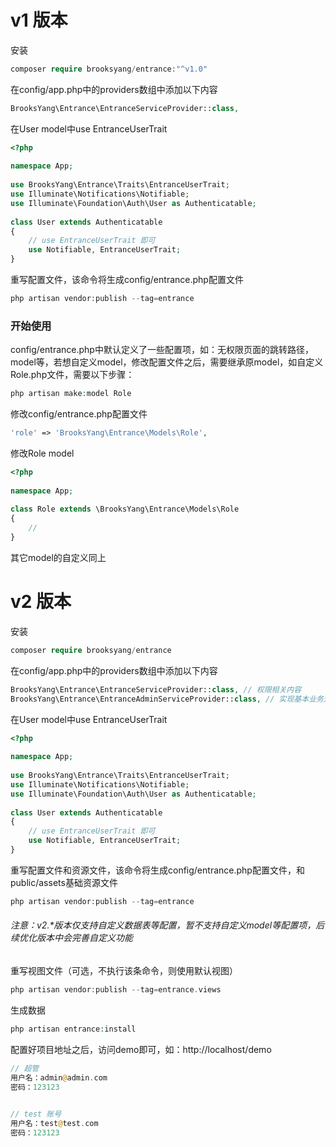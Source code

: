 # v1 版本

安装
```php
composer require brooksyang/entrance:"^v1.0"
```
 
在config/app.php中的providers数组中添加以下内容
```php
BrooksYang\Entrance\EntranceServiceProvider::class,
```

在User model中use EntranceUserTrait
```php
<?php
 
namespace App;
 
use BrooksYang\Entrance\Traits\EntranceUserTrait;
use Illuminate\Notifications\Notifiable;
use Illuminate\Foundation\Auth\User as Authenticatable;
 
class User extends Authenticatable
{
    // use EntranceUserTrait 即可
    use Notifiable, EntranceUserTrait;
}

```
重写配置文件，该命令将生成config/entrance.php配置文件
```php
php artisan vendor:publish --tag=entrance
```

### 开始使用

config/entrance.php中默认定义了一些配置项，如：无权限页面的跳转路径，model等，若想自定义model，修改配置文件之后，需要继承原model，如自定义Role.php文件，需要以下步骤：
```php
php artisan make:model Role
```
 
修改config/entrance.php配置文件
```php
'role' => 'BrooksYang\Entrance\Models\Role',
```

修改Role model
```php
<?php
 
namespace App;
 
class Role extends \BrooksYang\Entrance\Models\Role
{
    //
}
```

其它model的自定义同上

# v2 版本

安装
```php
composer require brooksyang/entrance
```

在config/app.php中的providers数组中添加以下内容
```php
BrooksYang\Entrance\EntranceServiceProvider::class, // 权限相关内容
BrooksYang\Entrance\EntranceAdminServiceProvider::class, // 实现基本业务逻辑，并集成cannavaro后台基础框架
```

在User model中use EntranceUserTrait
```php
<?php
 
namespace App;
 
use BrooksYang\Entrance\Traits\EntranceUserTrait;
use Illuminate\Notifications\Notifiable;
use Illuminate\Foundation\Auth\User as Authenticatable;
 
class User extends Authenticatable
{
    // use EntranceUserTrait 即可
    use Notifiable, EntranceUserTrait;
}
```

重写配置文件和资源文件，该命令将生成config/entrance.php配置文件，和public/assets基础资源文件
```php
php artisan vendor:publish --tag=entrance
```

###### 注意：v2.*版本仅支持自定义数据表等配置，暂不支持自定义model等配置项，后续优化版本中会完善自定义功能


重写视图文件（可选，不执行该条命令，则使用默认视图）
```php
php artisan vendor:publish --tag=entrance.views
```

生成数据
```php
php artisan entrance:install
```

配置好项目地址之后，访问demo即可，如：http://localhost/demo
```php
// 超管
用户名：admin@admin.com
密码：123123

 
// test 账号
用户名：test@test.com
密码：123123
```
